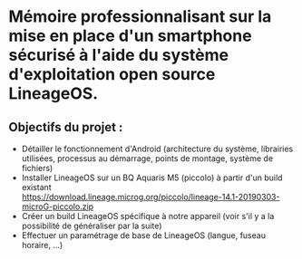 # Mémoire professionnalisant sur la mise en place d'un smartphone sécurisé à l'aide du système d'exploitation open source LineageOS.

## Objectifs du projet :
- Détailler le fonctionnement d'Android (architecture du système, librairies utilisées, processus au démarrage, points de montage, système de fichiers)
- Installer LineageOS sur un BQ Aquaris M5 (piccolo) à partir d'un build existant <br/> 
https://download.lineage.microg.org/piccolo/lineage-14.1-20190303-microG-piccolo.zip
- Créer un build LineageOS spécifique à notre appareil (voir s'il y a la possibilité de généraliser par la suite)
- Effectuer un paramétrage de base de LineageOS (langue, fuseau horaire, ...)
